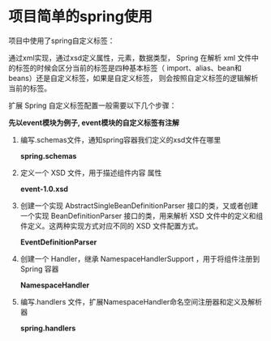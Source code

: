 # 项目简单的spring使用

项目中使用了spring自定义标签：

通过xml实现，通过xsd定义属性，元素，数据类型，
Spring 在解析 xml 文件中的标签的时候会区分当前的标签是四种基本标签（
import、alias、bean和beans）还是自定义标签，如果是自定义标签，
则会按照自定义标签的逻辑解析当前的标签。

扩展 Spring 自定义标签配置一般需要以下几个步骤：

**先以event模块为例子, event模块的自定义标签有注解**
1. 编写.schemas文件，通知spring容器我们定义的xsd文件在哪里

   **spring.schemas**

2. 定义一个 XSD 文件，用于描述组件内容 属性

   **event-1.0.xsd**

3. 创建一个实现 AbstractSingleBeanDefinitionParser 接口的类，又或者创建一个实现 BeanDefinitionParser 接口的类，用来解析 XSD 文件中的定义和组件定义。这两种实现方式对应不同的 XSD 文件配置方式。
    
    **EventDefinitionParser**    

4. 创建一个 Handler，继承 NamespaceHandlerSupport ，用于将组件注册到 Spring 容器

    **NamespaceHandler**    

5. 编写.handlers 文件，扩展NamespaceHandler命名空间注册器和定义及解析器

   **spring.handlers**